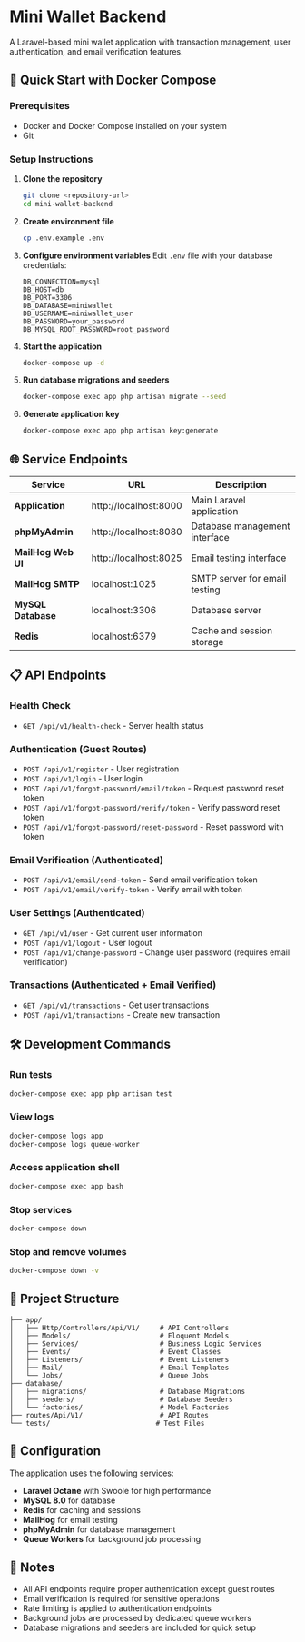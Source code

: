 # Mini Wallet Backend

A Laravel-based mini wallet application with transaction management, user authentication, and email verification features.

## 🚀 Quick Start with Docker Compose

### Prerequisites
- Docker and Docker Compose installed on your system
- Git

### Setup Instructions

1. **Clone the repository**
   ```bash
   git clone <repository-url>
   cd mini-wallet-backend
   ```

2. **Create environment file**
   ```bash
   cp .env.example .env
   ```

3. **Configure environment variables**
   Edit `.env` file with your database credentials:
   ```env
   DB_CONNECTION=mysql
   DB_HOST=db
   DB_PORT=3306
   DB_DATABASE=miniwallet
   DB_USERNAME=miniwallet_user
   DB_PASSWORD=your_password
   DB_MYSQL_ROOT_PASSWORD=root_password
   ```

4. **Start the application**
   ```bash
   docker-compose up -d
   ```

5. **Run database migrations and seeders**
   ```bash
   docker-compose exec app php artisan migrate --seed
   ```

6. **Generate application key**
   ```bash
   docker-compose exec app php artisan key:generate
   ```

## 🌐 Service Endpoints

| Service | URL | Description |
|---------|-----|-------------|
| **Application** | http://localhost:8000 | Main Laravel application |
| **phpMyAdmin** | http://localhost:8080 | Database management interface |
| **MailHog Web UI** | http://localhost:8025 | Email testing interface |
| **MailHog SMTP** | localhost:1025 | SMTP server for email testing |
| **MySQL Database** | localhost:3306 | Database server |
| **Redis** | localhost:6379 | Cache and session storage |

## 📋 API Endpoints

### Health Check
- `GET /api/v1/health-check` - Server health status

### Authentication (Guest Routes)
- `POST /api/v1/register` - User registration
- `POST /api/v1/login` - User login
- `POST /api/v1/forgot-password/email/token` - Request password reset token
- `POST /api/v1/forgot-password/verify/token` - Verify password reset token
- `POST /api/v1/forgot-password/reset-password` - Reset password with token

### Email Verification (Authenticated)
- `POST /api/v1/email/send-token` - Send email verification token
- `POST /api/v1/email/verify-token` - Verify email with token

### User Settings (Authenticated)
- `GET /api/v1/user` - Get current user information
- `POST /api/v1/logout` - User logout
- `POST /api/v1/change-password` - Change user password (requires email verification)

### Transactions (Authenticated + Email Verified)
- `GET /api/v1/transactions` - Get user transactions
- `POST /api/v1/transactions` - Create new transaction

## 🛠️ Development Commands

### Run tests
```bash
docker-compose exec app php artisan test
```

### View logs
```bash
docker-compose logs app
docker-compose logs queue-worker
```

### Access application shell
```bash
docker-compose exec app bash
```

### Stop services
```bash
docker-compose down
```

### Stop and remove volumes
```bash
docker-compose down -v
```

## 📁 Project Structure

```
├── app/
│   ├── Http/Controllers/Api/V1/     # API Controllers
│   ├── Models/                      # Eloquent Models
│   ├── Services/                    # Business Logic Services
│   ├── Events/                      # Event Classes
│   ├── Listeners/                   # Event Listeners
│   ├── Mail/                        # Email Templates
│   └── Jobs/                        # Queue Jobs
├── database/
│   ├── migrations/                  # Database Migrations
│   ├── seeders/                     # Database Seeders
│   └── factories/                   # Model Factories
├── routes/Api/V1/                   # API Routes
└── tests/                          # Test Files
```

## 🔧 Configuration

The application uses the following services:
- **Laravel Octane** with Swoole for high performance
- **MySQL 8.0** for database
- **Redis** for caching and sessions
- **MailHog** for email testing
- **phpMyAdmin** for database management
- **Queue Workers** for background job processing

## 📝 Notes

- All API endpoints require proper authentication except guest routes
- Email verification is required for sensitive operations
- Rate limiting is applied to authentication endpoints
- Background jobs are processed by dedicated queue workers
- Database migrations and seeders are included for quick setup